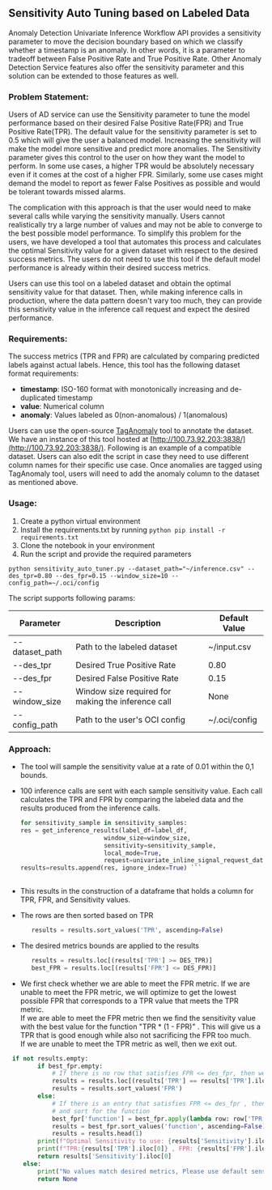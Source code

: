 ## Sensitivity Auto Tuning based on Labeled Data

Anomaly Detection Univariate Inference Workflow API provides a sensitivity parameter to move the decision boundary based on which we classify whether a timestamp is an anomaly. In other words, it is a parameter to tradeoff between False Positive Rate and True Positive Rate.
Other Anomaly Detection Service features also offer the sensitivity parameter and this solution can be extended to those features as well.


### Problem Statement:

Users of AD service can use the Sensitivity parameter to tune the model performance based on their desired False Positive Rate(FPR) and True Positive Rate(TPR). The default value for the sensitivity parameter is set to 0.5 which will give the user a balanced model. Increasing the sensitivity will make the model more sensitive and predict more anomalies. The Sensitivity parameter gives this control to the user on how they want the model to perform. In some use cases, a higher TPR would be absolutely necessary even if it comes at the cost of a higher FPR. Similarly, some use cases might demand the model to report as fewer False Positives as possible and would be tolerant towards missed alarms.

The complication with this approach is that the user would need to make several calls while varying the sensitivity manually. Users cannot realistically try a large number of values and may not be able to converge to the best possible model performance. To simplify this problem for the users, we have developed a tool that automates this process and calculates the optimal Sensitivity value for a given dataset with respect to the desired success metrics. The users do not need to use this tool if the default model performance is already within their desired success metrics.

Users can use this tool on a labeled dataset and obtain the optimal sensitivity value for that dataset. Then, while making inference calls in production, where the data pattern doesn't vary too much, they can provide this sensitivity value in the inference call request and expect the desired performance.

### Requirements:

The success metrics (TPR and FPR) are calculated by comparing predicted labels against actual labels. Hence, this tool has the following dataset format requirements:

*   **timestamp**: ISO-160 format with monotonically increasing and de-duplicated timestamp
*   **value**: Numerical column 
*   **anomaly**: Values labeled as 0(non-anomalous) / 1(anomalous)

Users can use the open-source [TagAnomaly](https://github.com/microsoft/TagAnomaly) tool to annotate the dataset. We have an instance of this tool hosted at [http://100.73.92.203:3838/](http://100.73.92.203:3838/). Following is an example of a compatible dataset. Users can also edit the script in case they need to use different column names for their specific use case.  Once anomalies are tagged using TagAnomaly tool, users will need to add the anomaly column to the dataset as mentioned above.


### Usage:

1.  Create a python virtual environment
2.  Install the requirements.txt by running ```python
pip install -r requirements.txt```
3.  Clone the notebook in your environment
4.  Run the script and provide the required parameters  
      
```python sensitivity_auto_tuner.py --dataset_path="~/inference.csv" --des_tpr=0.80 --des_fpr=0.15 --window_size=10 --config_path=~/.oci/config```    

The script supports following params:
  
|  Parameter   |  Description   | Default Value |
|-----|-----|---------------|
|  \--dataset\_path|  Path to the labeled dataset  | ~/input.csv            |
| \--des\_tpr    |  Desired True Positive Rate   |        0.80      |
|  \--des\_fpr   |   Desired False Positive Rate  |         0.15     |
| \--window\_size    |   Window size required for making the inference call |     None          |
|  \--config\_path   | Path to the user's OCI config    |          ~/.oci/config     |


### Approach:

* The tool will sample the sensitivity value at a rate of 0.01 within the 0,1 bounds.
    
* 100 inference calls are sent with each sample sensitivity value. Each call calculates the TPR and FPR by comparing the labeled data and the results produced from the inference calls.
    ```python
    for sensitivity_sample in sensitivity_samples:
    res = get_inference_results(label_df=label_df, 
                           window_size=window_size, 
                           sensitivity=sensitivity_sample,
                           local_mode=True,
                           request=univariate_inline_signal_request_data)
    results=results.append(res, ignore_index=True) ```
        
* This results in the construction of a dataframe that holds a column for TPR, FPR, and Sensitivity values.  
    
* The rows are then sorted based on TPR

    ```python
       results = results.sort_values('TPR', ascending=False)
    ```

* The desired metrics bounds are applied to the results
    ```python 
       results = results.loc[(results['TPR'] >= DES_TPR)]
       best_FPR = results.loc[(results['FPR'] <= DES_FPR)] 
    ```    
* We first check whether we are able to meet the FPR metric. If we are unable to meet the FPR metric, we will optimize to get the lowest possible FPR that corresponds to a TPR value that meets the TPR metric.  
    If we are able to meet the FPR metric then we find the sensitivity value with the best value for the function "TPR \* (1 - FPR)" . This will give us a TPR that is good enough while also not sacrificing the FPR too much.  
    If we are unable to meet the TPR metric as well, then we exit out.  
```python
 if not results.empty:
        if best_fpr.empty:
            # If there is no row that satisfies FPR <= des_fpr, then we return the lowest possible FPR
            results = results.loc[(results['TPR'] == results['TPR'].iloc[-1])]
            results = results.sort_values('FPR')
        else:
            # If there is an entry that satisfies FPR <= des_fpr , then we apply the function of TPR * (1 - FPR)
            # and sort for the function
            best_fpr['function'] = best_fpr.apply(lambda row: row['TPR'] * (1 - row['FPR']), axis=1)
            results = best_fpr.sort_values('function', ascending=False)
            results = results.head(1)
        print(f"Optimal Sensitivity to use: {results['Sensitivity'].iloc[0]}\n")
        print(f"TPR:{results['TPR'].iloc[0]} , FPR: {results['FPR'].iloc[0]}")
        return results['Sensitivity'].iloc[0]
    else:
        print("No values match desired metrics, Please use default sensitivity")
        return None
```
